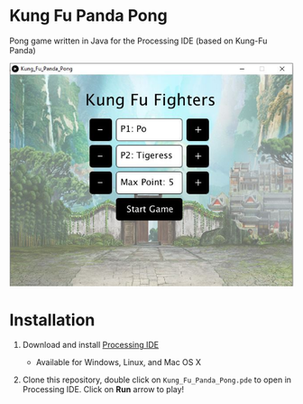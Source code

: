 # Kung Fu Panda Pong 
Pong game written in Java for the Processing IDE (based on Kung-Fu Panda)

![TitleScreen](https://github.com/Cabralcm/KungFuPandaPong/blob/master/Misc/title_screen.JPG)


# Installation

1) Download and install [Processing IDE](https://processing.org/download/)
   - Available for Windows, Linux, and Mac OS X

2) Clone this repository, double click on ```Kung_Fu_Panda_Pong.pde``` to open in Processing IDE.  Click on **Run** arrow to play! 


  
